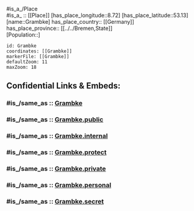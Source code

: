 ﻿---
confidential: public
isDeleted: false
location:
- 53.13
- 8.72
mapmarker: city
mapzoom:
- 7
- 12
SpocWebEntityId: 30537
tags:
- geo/City
type: City
---

#is_a_/Place  
#is_a_ :: [[Place]] 
[has_place_longitude::8.72] 
[has_place_latitude::53.13] 
[name::Grambke] 
has_place_country:: [[Germany]]  
has_place_province:: [[../../Bremen,State]]  
[Population::] 



```leaflet
id: Grambke
coordinates: [[Grambke]] 
markerFile: [[Grambke]] 
defaultZoom: 11 
maxZoom: 18
```


## Confidential Links & Embeds: 

### #is_/same_as :: [Grambke](Grambke.md) 

### #is_/same_as :: [Grambke.public](/_public/Earth/Continent/Europe/Europe~Central/Germany/Germany~West/State~Bremen/cities~Bremen/Grambke.public.md) 

### #is_/same_as :: [Grambke.internal](/_internal/Earth/Continent/Europe/Europe~Central/Germany/Germany~West/State~Bremen/cities~Bremen/Grambke.internal.md) 

### #is_/same_as :: [Grambke.protect](/_protect/Earth/Continent/Europe/Europe~Central/Germany/Germany~West/State~Bremen/cities~Bremen/Grambke.protect.md) 

### #is_/same_as :: [Grambke.private](/_private/Earth/Continent/Europe/Europe~Central/Germany/Germany~West/State~Bremen/cities~Bremen/Grambke.private.md) 

### #is_/same_as :: [Grambke.personal](/_personal/Earth/Continent/Europe/Europe~Central/Germany/Germany~West/State~Bremen/cities~Bremen/Grambke.personal.md) 

### #is_/same_as :: [Grambke.secret](/_secret/Earth/Continent/Europe/Europe~Central/Germany/Germany~West/State~Bremen/cities~Bremen/Grambke.secret.md)

